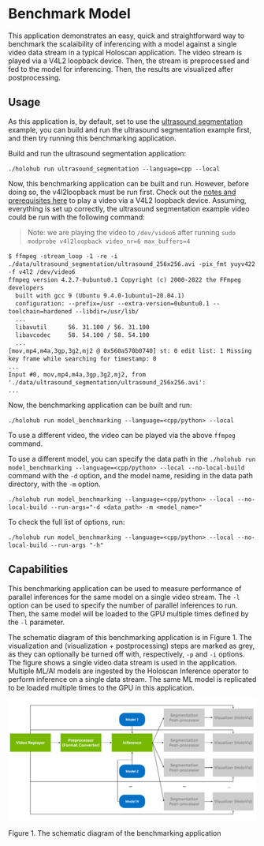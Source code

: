 # Benchmark Model

This application demonstrates an easy, quick and straightforward way to benchmark the scalaibility of
inferencing with a model against a single video data stream in a typical Holoscan application. The
video stream is played via a V4L2 loopback device. Then, the stream is preprocessed and fed to the
model for inferencing. Then, the results are visualized after postprocessing.

## Usage

As this application is, by default, set to use the
[ultrasound segmentation](../../applications/ultrasound_segmentation/) example, you can build and run the ultrasound
segmentation example first, and then try running this benchmarking application.

Build and run the ultrasound segmentation application:
```
./holohub run ultrasound_segmentation --language=cpp --local
```

Now, this benchmarking application can be built and run. However, before doing so, the v4l2loopback
must be run first. Check out the [notes and prerequisites
here](https://github.com/nvidia-holoscan/holoscan-sdk/tree/main/examples/v4l2_camera#use-with-v4l2-loopback-devices) to play a
video via a V4L2 loopback device. Assuming, everything is set up correctly, the ultrasound
segmentation example video could be run with the following command:

> Note: we are playing the video to `/dev/video6` after running `sudo modprobe v4l2loopback video_nr=6 max_buffers=4`
```
$ ffmpeg -stream_loop -1 -re -i ./data/ultrasound_segmentation/ultrasound_256x256.avi -pix_fmt yuyv422 -f v4l2 /dev/video6
ffmpeg version 4.2.7-0ubuntu0.1 Copyright (c) 2000-2022 the FFmpeg developers
  built with gcc 9 (Ubuntu 9.4.0-1ubuntu1~20.04.1)
  configuration: --prefix=/usr --extra-version=0ubuntu0.1 --toolchain=hardened --libdir=/usr/lib/
  ...
  libavutil      56. 31.100 / 56. 31.100
  libavcodec     58. 54.100 / 58. 54.100
  ...
[mov,mp4,m4a,3gp,3g2,mj2 @ 0x560a570b0740] st: 0 edit list: 1 Missing key frame while searching for timestamp: 0
...
Input #0, mov,mp4,m4a,3gp,3g2,mj2, from './data/ultrasound_segmentation/ultrasound_256x256.avi':
...
```

Now, the benchmarking application can be built and run:
```
./holohub run model_benchmarking --language=<cpp/python> --local
```

To use a different video, the video can be played via the above `ffmpeg` command.

To use a different model, you can specify the data path in the
`./holohub run model_benchmarking --language=<cpp/python> --local --no-local-build` command with the `-d` option, and the model name,
residing in the data path directory, with the `-m` option.

```
./holohub run model_benchmarking --language=<cpp/python> --local --no-local-build --run-args="-d <data_path> -m <model_name>"
```

To check the full list of options, run:
```
./holohub run model_benchmarking --language=<cpp/python> --local --no-local-build --run-args "-h"
```

## Capabilities
This benchmarking application can be used to measure performance of parallel inferences for the same
model on a single video stream. The `-l` option can be used to specify the number of parallel
inferences to run. Then, the same model will be loaded to the GPU multiple times defined by the `-l`
parameter.

The schematic diagram of this benchmarking application is in Figure 1. The visualization and
(visualization + postprocessing) steps are marked as grey, as they can optionally be turned off
with, respectively, `-p` and `-i` options. The figure shows a single video data stream is used in
the application. Multiple ML/AI models are ingested by the Holoscan Inference operator to perform
inference on a single data stream. The same ML model is replicated to be loaded multiple times to
the GPU in this application.

![Benchmark Model](./model_benchmarking.png)

Figure 1. The schematic diagram of the benchmarking application
